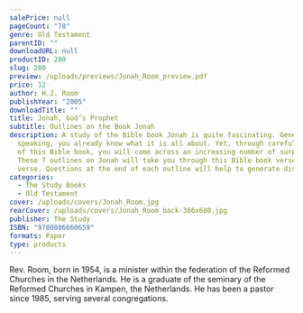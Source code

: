 ```yaml
---
salePrice: null
pageCount: "78"
genre: Old Testament
parentID: ""
downloadURL: null
productID: 280
slug: 280
preview: /uploads/previews/Jonah_Room_preview.pdf
price: 12
author: H.J. Room
publishYear: "2005"
downloadTitle: ""
title: Jonah, God’s Prophet
subtitle: Outlines on the Book Jonah
description: A study of the Bible book Jonah is quite fascinating. Generally
  speaking, you already know what it is all about. Yet, through careful reading
  of this Bible book, you will come across an increasing number of surprises.
  These 7 outlines on Jonah will take you through this Bible book verse by
  verse. Questions at the end of each outline will help to generate discussion.
categories:
  - The Study Books
  - Old Testament
cover: /uploads/covers/Jonah_Room.jpg
rearCover: /uploads/covers/Jonah_Room_back-386x600.jpg
publisher: The Study
ISBN: "9780886660659"
formats: Paper
type: products
---
```

Rev. Room, born in 1954, is a minister within the federation of the Reformed Churches in the Netherlands. He is a graduate of the seminary of the Reformed Churches in Kampen, the Netherlands. He has been a pastor since 1985, serving several congregations.